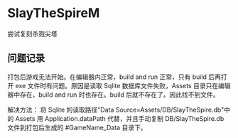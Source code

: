 # SlayTheSpireM

尝试复刻杀戮尖塔

## 问题记录

打包后游戏无法开始。在编辑器内正常，build and run 正常，只有 build 后再打开 exe 文件时有问题。原因是读取 Sqlite 数据库文件失败，Assets 目录只在编辑器中存在，build and run 时也存在。build 后就不存在了。因此找不到文件。

解决方法：
将 Sqlite 的读取路径"Data Source=Assets/DB/SlayTheSpire.db"中的 Assets 用 Application.dataPath 代替，并且手动复制 DB/SlayTheSpire.db 文件到打包后生成的 #GameName_Data 目录下。
